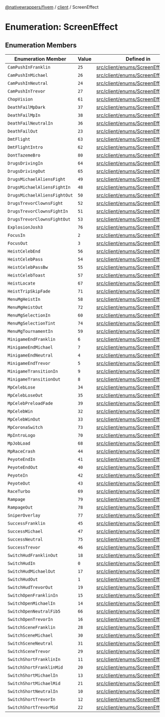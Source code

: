 [@nativewrappers/fivem](../../README.md) / [client](../README.md) / ScreenEffect

# Enumeration: ScreenEffect

## Enumeration Members

| Enumeration Member | Value | Defined in |
| ------ | ------ | ------ |
| `CamPushInFranklin` | `25` | [src/client/enums/ScreenEffect.ts:27](https://github.com/nativewrappers/fivem/blob/09478da418b400a28e2cc17ab86f47c957997aed/src/client/enums/ScreenEffect.ts#L27) |
| `CamPushInMichael` | `26` | [src/client/enums/ScreenEffect.ts:28](https://github.com/nativewrappers/fivem/blob/09478da418b400a28e2cc17ab86f47c957997aed/src/client/enums/ScreenEffect.ts#L28) |
| `CamPushInNeutral` | `24` | [src/client/enums/ScreenEffect.ts:26](https://github.com/nativewrappers/fivem/blob/09478da418b400a28e2cc17ab86f47c957997aed/src/client/enums/ScreenEffect.ts#L26) |
| `CamPushInTrevor` | `27` | [src/client/enums/ScreenEffect.ts:29](https://github.com/nativewrappers/fivem/blob/09478da418b400a28e2cc17ab86f47c957997aed/src/client/enums/ScreenEffect.ts#L29) |
| `ChopVision` | `61` | [src/client/enums/ScreenEffect.ts:63](https://github.com/nativewrappers/fivem/blob/09478da418b400a28e2cc17ab86f47c957997aed/src/client/enums/ScreenEffect.ts#L63) |
| `DeathFailMpDark` | `37` | [src/client/enums/ScreenEffect.ts:39](https://github.com/nativewrappers/fivem/blob/09478da418b400a28e2cc17ab86f47c957997aed/src/client/enums/ScreenEffect.ts#L39) |
| `DeathFailMpIn` | `38` | [src/client/enums/ScreenEffect.ts:40](https://github.com/nativewrappers/fivem/blob/09478da418b400a28e2cc17ab86f47c957997aed/src/client/enums/ScreenEffect.ts#L40) |
| `DeathFailNeutralIn` | `36` | [src/client/enums/ScreenEffect.ts:38](https://github.com/nativewrappers/fivem/blob/09478da418b400a28e2cc17ab86f47c957997aed/src/client/enums/ScreenEffect.ts#L38) |
| `DeathFailOut` | `23` | [src/client/enums/ScreenEffect.ts:25](https://github.com/nativewrappers/fivem/blob/09478da418b400a28e2cc17ab86f47c957997aed/src/client/enums/ScreenEffect.ts#L25) |
| `DmtFlight` | `63` | [src/client/enums/ScreenEffect.ts:65](https://github.com/nativewrappers/fivem/blob/09478da418b400a28e2cc17ab86f47c957997aed/src/client/enums/ScreenEffect.ts#L65) |
| `DmtFlightIntro` | `62` | [src/client/enums/ScreenEffect.ts:64](https://github.com/nativewrappers/fivem/blob/09478da418b400a28e2cc17ab86f47c957997aed/src/client/enums/ScreenEffect.ts#L64) |
| `DontTazemeBro` | `80` | [src/client/enums/ScreenEffect.ts:82](https://github.com/nativewrappers/fivem/blob/09478da418b400a28e2cc17ab86f47c957997aed/src/client/enums/ScreenEffect.ts#L82) |
| `DrugsDrivingIn` | `64` | [src/client/enums/ScreenEffect.ts:66](https://github.com/nativewrappers/fivem/blob/09478da418b400a28e2cc17ab86f47c957997aed/src/client/enums/ScreenEffect.ts#L66) |
| `DrugsDrivingOut` | `65` | [src/client/enums/ScreenEffect.ts:67](https://github.com/nativewrappers/fivem/blob/09478da418b400a28e2cc17ab86f47c957997aed/src/client/enums/ScreenEffect.ts#L67) |
| `DrugsMichaelAliensFight` | `49` | [src/client/enums/ScreenEffect.ts:51](https://github.com/nativewrappers/fivem/blob/09478da418b400a28e2cc17ab86f47c957997aed/src/client/enums/ScreenEffect.ts#L51) |
| `DrugsMichaelAliensFightIn` | `48` | [src/client/enums/ScreenEffect.ts:50](https://github.com/nativewrappers/fivem/blob/09478da418b400a28e2cc17ab86f47c957997aed/src/client/enums/ScreenEffect.ts#L50) |
| `DrugsMichaelAliensFightOut` | `50` | [src/client/enums/ScreenEffect.ts:52](https://github.com/nativewrappers/fivem/blob/09478da418b400a28e2cc17ab86f47c957997aed/src/client/enums/ScreenEffect.ts#L52) |
| `DrugsTrevorClownsFight` | `52` | [src/client/enums/ScreenEffect.ts:54](https://github.com/nativewrappers/fivem/blob/09478da418b400a28e2cc17ab86f47c957997aed/src/client/enums/ScreenEffect.ts#L54) |
| `DrugsTrevorClownsFightIn` | `51` | [src/client/enums/ScreenEffect.ts:53](https://github.com/nativewrappers/fivem/blob/09478da418b400a28e2cc17ab86f47c957997aed/src/client/enums/ScreenEffect.ts#L53) |
| `DrugsTrevorClownsFightOut` | `53` | [src/client/enums/ScreenEffect.ts:55](https://github.com/nativewrappers/fivem/blob/09478da418b400a28e2cc17ab86f47c957997aed/src/client/enums/ScreenEffect.ts#L55) |
| `ExplosionJosh3` | `76` | [src/client/enums/ScreenEffect.ts:78](https://github.com/nativewrappers/fivem/blob/09478da418b400a28e2cc17ab86f47c957997aed/src/client/enums/ScreenEffect.ts#L78) |
| `FocusIn` | `2` | [src/client/enums/ScreenEffect.ts:4](https://github.com/nativewrappers/fivem/blob/09478da418b400a28e2cc17ab86f47c957997aed/src/client/enums/ScreenEffect.ts#L4) |
| `FocusOut` | `3` | [src/client/enums/ScreenEffect.ts:5](https://github.com/nativewrappers/fivem/blob/09478da418b400a28e2cc17ab86f47c957997aed/src/client/enums/ScreenEffect.ts#L5) |
| `HeistCelebEnd` | `56` | [src/client/enums/ScreenEffect.ts:58](https://github.com/nativewrappers/fivem/blob/09478da418b400a28e2cc17ab86f47c957997aed/src/client/enums/ScreenEffect.ts#L58) |
| `HeistCelebPass` | `54` | [src/client/enums/ScreenEffect.ts:56](https://github.com/nativewrappers/fivem/blob/09478da418b400a28e2cc17ab86f47c957997aed/src/client/enums/ScreenEffect.ts#L56) |
| `HeistCelebPassBw` | `55` | [src/client/enums/ScreenEffect.ts:57](https://github.com/nativewrappers/fivem/blob/09478da418b400a28e2cc17ab86f47c957997aed/src/client/enums/ScreenEffect.ts#L57) |
| `HeistCelebToast` | `57` | [src/client/enums/ScreenEffect.ts:59](https://github.com/nativewrappers/fivem/blob/09478da418b400a28e2cc17ab86f47c957997aed/src/client/enums/ScreenEffect.ts#L59) |
| `HeistLocate` | `67` | [src/client/enums/ScreenEffect.ts:69](https://github.com/nativewrappers/fivem/blob/09478da418b400a28e2cc17ab86f47c957997aed/src/client/enums/ScreenEffect.ts#L69) |
| `HeistTripSkipFade` | `71` | [src/client/enums/ScreenEffect.ts:73](https://github.com/nativewrappers/fivem/blob/09478da418b400a28e2cc17ab86f47c957997aed/src/client/enums/ScreenEffect.ts#L73) |
| `MenuMgHeistIn` | `58` | [src/client/enums/ScreenEffect.ts:60](https://github.com/nativewrappers/fivem/blob/09478da418b400a28e2cc17ab86f47c957997aed/src/client/enums/ScreenEffect.ts#L60) |
| `MenuMgHeistOut` | `72` | [src/client/enums/ScreenEffect.ts:74](https://github.com/nativewrappers/fivem/blob/09478da418b400a28e2cc17ab86f47c957997aed/src/client/enums/ScreenEffect.ts#L74) |
| `MenuMgSelectionIn` | `60` | [src/client/enums/ScreenEffect.ts:62](https://github.com/nativewrappers/fivem/blob/09478da418b400a28e2cc17ab86f47c957997aed/src/client/enums/ScreenEffect.ts#L62) |
| `MenuMgSelectionTint` | `74` | [src/client/enums/ScreenEffect.ts:76](https://github.com/nativewrappers/fivem/blob/09478da418b400a28e2cc17ab86f47c957997aed/src/client/enums/ScreenEffect.ts#L76) |
| `MenuMgTournamentIn` | `59` | [src/client/enums/ScreenEffect.ts:61](https://github.com/nativewrappers/fivem/blob/09478da418b400a28e2cc17ab86f47c957997aed/src/client/enums/ScreenEffect.ts#L61) |
| `MinigameEndFranklin` | `6` | [src/client/enums/ScreenEffect.ts:8](https://github.com/nativewrappers/fivem/blob/09478da418b400a28e2cc17ab86f47c957997aed/src/client/enums/ScreenEffect.ts#L8) |
| `MinigameEndMichael` | `7` | [src/client/enums/ScreenEffect.ts:9](https://github.com/nativewrappers/fivem/blob/09478da418b400a28e2cc17ab86f47c957997aed/src/client/enums/ScreenEffect.ts#L9) |
| `MinigameEndNeutral` | `4` | [src/client/enums/ScreenEffect.ts:6](https://github.com/nativewrappers/fivem/blob/09478da418b400a28e2cc17ab86f47c957997aed/src/client/enums/ScreenEffect.ts#L6) |
| `MinigameEndTrevor` | `5` | [src/client/enums/ScreenEffect.ts:7](https://github.com/nativewrappers/fivem/blob/09478da418b400a28e2cc17ab86f47c957997aed/src/client/enums/ScreenEffect.ts#L7) |
| `MinigameTransitionIn` | `9` | [src/client/enums/ScreenEffect.ts:11](https://github.com/nativewrappers/fivem/blob/09478da418b400a28e2cc17ab86f47c957997aed/src/client/enums/ScreenEffect.ts#L11) |
| `MinigameTransitionOut` | `8` | [src/client/enums/ScreenEffect.ts:10](https://github.com/nativewrappers/fivem/blob/09478da418b400a28e2cc17ab86f47c957997aed/src/client/enums/ScreenEffect.ts#L10) |
| `MpCelebLose` | `34` | [src/client/enums/ScreenEffect.ts:36](https://github.com/nativewrappers/fivem/blob/09478da418b400a28e2cc17ab86f47c957997aed/src/client/enums/ScreenEffect.ts#L36) |
| `MpCelebLoseOut` | `35` | [src/client/enums/ScreenEffect.ts:37](https://github.com/nativewrappers/fivem/blob/09478da418b400a28e2cc17ab86f47c957997aed/src/client/enums/ScreenEffect.ts#L37) |
| `MpCelebPreloadFade` | `39` | [src/client/enums/ScreenEffect.ts:41](https://github.com/nativewrappers/fivem/blob/09478da418b400a28e2cc17ab86f47c957997aed/src/client/enums/ScreenEffect.ts#L41) |
| `MpCelebWin` | `32` | [src/client/enums/ScreenEffect.ts:34](https://github.com/nativewrappers/fivem/blob/09478da418b400a28e2cc17ab86f47c957997aed/src/client/enums/ScreenEffect.ts#L34) |
| `MpCelebWinOut` | `33` | [src/client/enums/ScreenEffect.ts:35](https://github.com/nativewrappers/fivem/blob/09478da418b400a28e2cc17ab86f47c957997aed/src/client/enums/ScreenEffect.ts#L35) |
| `MpCoronaSwitch` | `73` | [src/client/enums/ScreenEffect.ts:75](https://github.com/nativewrappers/fivem/blob/09478da418b400a28e2cc17ab86f47c957997aed/src/client/enums/ScreenEffect.ts#L75) |
| `MpIntroLogo` | `70` | [src/client/enums/ScreenEffect.ts:72](https://github.com/nativewrappers/fivem/blob/09478da418b400a28e2cc17ab86f47c957997aed/src/client/enums/ScreenEffect.ts#L72) |
| `MpJobLoad` | `68` | [src/client/enums/ScreenEffect.ts:70](https://github.com/nativewrappers/fivem/blob/09478da418b400a28e2cc17ab86f47c957997aed/src/client/enums/ScreenEffect.ts#L70) |
| `MpRaceCrash` | `44` | [src/client/enums/ScreenEffect.ts:46](https://github.com/nativewrappers/fivem/blob/09478da418b400a28e2cc17ab86f47c957997aed/src/client/enums/ScreenEffect.ts#L46) |
| `PeyoteEndIn` | `41` | [src/client/enums/ScreenEffect.ts:43](https://github.com/nativewrappers/fivem/blob/09478da418b400a28e2cc17ab86f47c957997aed/src/client/enums/ScreenEffect.ts#L43) |
| `PeyoteEndOut` | `40` | [src/client/enums/ScreenEffect.ts:42](https://github.com/nativewrappers/fivem/blob/09478da418b400a28e2cc17ab86f47c957997aed/src/client/enums/ScreenEffect.ts#L42) |
| `PeyoteIn` | `42` | [src/client/enums/ScreenEffect.ts:44](https://github.com/nativewrappers/fivem/blob/09478da418b400a28e2cc17ab86f47c957997aed/src/client/enums/ScreenEffect.ts#L44) |
| `PeyoteOut` | `43` | [src/client/enums/ScreenEffect.ts:45](https://github.com/nativewrappers/fivem/blob/09478da418b400a28e2cc17ab86f47c957997aed/src/client/enums/ScreenEffect.ts#L45) |
| `RaceTurbo` | `69` | [src/client/enums/ScreenEffect.ts:71](https://github.com/nativewrappers/fivem/blob/09478da418b400a28e2cc17ab86f47c957997aed/src/client/enums/ScreenEffect.ts#L71) |
| `Rampage` | `79` | [src/client/enums/ScreenEffect.ts:81](https://github.com/nativewrappers/fivem/blob/09478da418b400a28e2cc17ab86f47c957997aed/src/client/enums/ScreenEffect.ts#L81) |
| `RampageOut` | `78` | [src/client/enums/ScreenEffect.ts:80](https://github.com/nativewrappers/fivem/blob/09478da418b400a28e2cc17ab86f47c957997aed/src/client/enums/ScreenEffect.ts#L80) |
| `SniperOverlay` | `77` | [src/client/enums/ScreenEffect.ts:79](https://github.com/nativewrappers/fivem/blob/09478da418b400a28e2cc17ab86f47c957997aed/src/client/enums/ScreenEffect.ts#L79) |
| `SuccessFranklin` | `45` | [src/client/enums/ScreenEffect.ts:47](https://github.com/nativewrappers/fivem/blob/09478da418b400a28e2cc17ab86f47c957997aed/src/client/enums/ScreenEffect.ts#L47) |
| `SuccessMichael` | `47` | [src/client/enums/ScreenEffect.ts:49](https://github.com/nativewrappers/fivem/blob/09478da418b400a28e2cc17ab86f47c957997aed/src/client/enums/ScreenEffect.ts#L49) |
| `SuccessNeutral` | `75` | [src/client/enums/ScreenEffect.ts:77](https://github.com/nativewrappers/fivem/blob/09478da418b400a28e2cc17ab86f47c957997aed/src/client/enums/ScreenEffect.ts#L77) |
| `SuccessTrevor` | `46` | [src/client/enums/ScreenEffect.ts:48](https://github.com/nativewrappers/fivem/blob/09478da418b400a28e2cc17ab86f47c957997aed/src/client/enums/ScreenEffect.ts#L48) |
| `SwitchHudFranklinOut` | `18` | [src/client/enums/ScreenEffect.ts:20](https://github.com/nativewrappers/fivem/blob/09478da418b400a28e2cc17ab86f47c957997aed/src/client/enums/ScreenEffect.ts#L20) |
| `SwitchHudIn` | `0` | [src/client/enums/ScreenEffect.ts:2](https://github.com/nativewrappers/fivem/blob/09478da418b400a28e2cc17ab86f47c957997aed/src/client/enums/ScreenEffect.ts#L2) |
| `SwitchHudMichaelOut` | `17` | [src/client/enums/ScreenEffect.ts:19](https://github.com/nativewrappers/fivem/blob/09478da418b400a28e2cc17ab86f47c957997aed/src/client/enums/ScreenEffect.ts#L19) |
| `SwitchHudOut` | `1` | [src/client/enums/ScreenEffect.ts:3](https://github.com/nativewrappers/fivem/blob/09478da418b400a28e2cc17ab86f47c957997aed/src/client/enums/ScreenEffect.ts#L3) |
| `SwitchHudTrevorOut` | `19` | [src/client/enums/ScreenEffect.ts:21](https://github.com/nativewrappers/fivem/blob/09478da418b400a28e2cc17ab86f47c957997aed/src/client/enums/ScreenEffect.ts#L21) |
| `SwitchOpenFranklinIn` | `15` | [src/client/enums/ScreenEffect.ts:17](https://github.com/nativewrappers/fivem/blob/09478da418b400a28e2cc17ab86f47c957997aed/src/client/enums/ScreenEffect.ts#L17) |
| `SwitchOpenMichaelIn` | `14` | [src/client/enums/ScreenEffect.ts:16](https://github.com/nativewrappers/fivem/blob/09478da418b400a28e2cc17ab86f47c957997aed/src/client/enums/ScreenEffect.ts#L16) |
| `SwitchOpenNeutralFib5` | `66` | [src/client/enums/ScreenEffect.ts:68](https://github.com/nativewrappers/fivem/blob/09478da418b400a28e2cc17ab86f47c957997aed/src/client/enums/ScreenEffect.ts#L68) |
| `SwitchOpenTrevorIn` | `16` | [src/client/enums/ScreenEffect.ts:18](https://github.com/nativewrappers/fivem/blob/09478da418b400a28e2cc17ab86f47c957997aed/src/client/enums/ScreenEffect.ts#L18) |
| `SwitchSceneFranklin` | `28` | [src/client/enums/ScreenEffect.ts:30](https://github.com/nativewrappers/fivem/blob/09478da418b400a28e2cc17ab86f47c957997aed/src/client/enums/ScreenEffect.ts#L30) |
| `SwitchSceneMichael` | `30` | [src/client/enums/ScreenEffect.ts:32](https://github.com/nativewrappers/fivem/blob/09478da418b400a28e2cc17ab86f47c957997aed/src/client/enums/ScreenEffect.ts#L32) |
| `SwitchSceneNeutral` | `31` | [src/client/enums/ScreenEffect.ts:33](https://github.com/nativewrappers/fivem/blob/09478da418b400a28e2cc17ab86f47c957997aed/src/client/enums/ScreenEffect.ts#L33) |
| `SwitchSceneTrevor` | `29` | [src/client/enums/ScreenEffect.ts:31](https://github.com/nativewrappers/fivem/blob/09478da418b400a28e2cc17ab86f47c957997aed/src/client/enums/ScreenEffect.ts#L31) |
| `SwitchShortFranklinIn` | `11` | [src/client/enums/ScreenEffect.ts:13](https://github.com/nativewrappers/fivem/blob/09478da418b400a28e2cc17ab86f47c957997aed/src/client/enums/ScreenEffect.ts#L13) |
| `SwitchShortFranklinMid` | `20` | [src/client/enums/ScreenEffect.ts:22](https://github.com/nativewrappers/fivem/blob/09478da418b400a28e2cc17ab86f47c957997aed/src/client/enums/ScreenEffect.ts#L22) |
| `SwitchShortMichaelIn` | `13` | [src/client/enums/ScreenEffect.ts:15](https://github.com/nativewrappers/fivem/blob/09478da418b400a28e2cc17ab86f47c957997aed/src/client/enums/ScreenEffect.ts#L15) |
| `SwitchShortMichaelMid` | `21` | [src/client/enums/ScreenEffect.ts:23](https://github.com/nativewrappers/fivem/blob/09478da418b400a28e2cc17ab86f47c957997aed/src/client/enums/ScreenEffect.ts#L23) |
| `SwitchShortNeutralIn` | `10` | [src/client/enums/ScreenEffect.ts:12](https://github.com/nativewrappers/fivem/blob/09478da418b400a28e2cc17ab86f47c957997aed/src/client/enums/ScreenEffect.ts#L12) |
| `SwitchShortTrevorIn` | `12` | [src/client/enums/ScreenEffect.ts:14](https://github.com/nativewrappers/fivem/blob/09478da418b400a28e2cc17ab86f47c957997aed/src/client/enums/ScreenEffect.ts#L14) |
| `SwitchShortTrevorMid` | `22` | [src/client/enums/ScreenEffect.ts:24](https://github.com/nativewrappers/fivem/blob/09478da418b400a28e2cc17ab86f47c957997aed/src/client/enums/ScreenEffect.ts#L24) |
